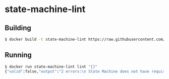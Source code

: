 # state-machine-lint

## Building

```bash
$ docker build -t state-machine-lint https://raw.githubusercontent.com/andykingking/state-machine-lint/master/Dockerfile
```

## Running

```bash
$ docker run state-machine-lint lint "{}"
{"valid":false,"output":"2 errors:\n State Machine does not have required field \"States\"\n State Machine does not have required field \"StartAt\"\n"}
```
